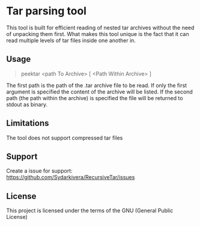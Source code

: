 # Tar parsing tool
This tool is built for efficient reading of nested tar archives without the need of unpacking them first. What makes this tool unique is the fact that it can read multiple levels of tar files inside one another in.

## Usage
> peektar &lt;path To Archive> [ &lt;Path Within Archive> ]

The first path is the path of the .tar archive file to be read. If only the first argument is specified the content of the archive will be listed. If the second path (the path within the archive) is specified the file will be returned to stdout as binary.

## Limitations
The tool does not support compressed tar files

## Support
Create a issue for support: https://github.com/Sydarkivera/RecursiveTar/issues

## License
This project is licensed under the terms of the GNU (General Public License)
